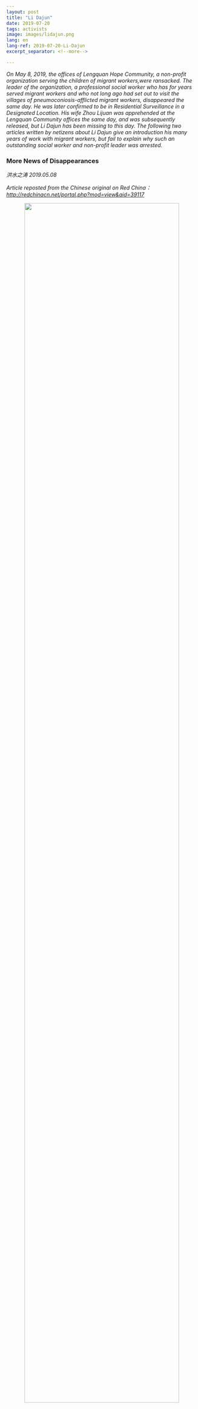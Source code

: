 ```yaml
---
layout: post
title: "Li Dajun"
date: 2019-07-20
tags: activists
image: images/lidajun.png
lang: en
lang-ref: 2019-07-20-Li-Dajun
excerpt_separator: <!--more-->

---
```


<em>On May 8, 2019, the offices of Lengquan Hope Community, a non-profit organization serving the children of migrant workers,were ransacked. The leader of the organization, a professional social worker who has for years served migrant workers and who not long ago had set out to visit the villages of pneumoconiosis-afflicted migrant workers, disappeared the same day. He was later confirmed to be in Residential Surveillance in a Designated Location. His wife Zhou Lijuan was apprehended at the Lengquan Community offices the same day, and was subsequently released, but Li Dajun has been missing to this day. The following two articles written by netizens about Li Dajun give an introduction his many years of work with migrant workers, but fail to explain why such an outstanding social worker and non-profit leader was arrested.</em>


<h3>More News of Disappearances</h3>

<em>洪水之涛  2019.05.08 </em>

<em>Article reposted from the Chinese original on Red China： <http://redchinacn.net/portal.php?mod=view&aid=39117></em>

<div style="text-align:center"><img src="/images/lidajun1.jpg" width="90%"/></div>

I see  in my Wechat friend circle someone else has disappeared. The author of this old article, Li Dajun.

<a href="https://m.sohu.com/n/437634643/">The Conditions of Low-level Construction Contractors: the Extreme Result as Murder or Suicide</a>

It is reported that the offices Li Dajun's Hope Community in Lengquan Village, Xibei Wang Town, Haidian District, Beijing were ransacked this morning. His wife Zhou Lijuan was taken away in front of the family's elders and their one year old daughter. Their computers, hard drives and other items were also confiscated. Other Hope Community staff were isolated for questioning, including on whether there were foreigners or Taiwanese and Hong Kong people who visited, where Hope Community's funding came from, and whether there was subversive discourse at Hope Community. Police warned Hope Community staff that they could be held guilty for knowing and not reporting.

Li Dajun was out of the office at the time and is still unreachable, so we cannot confirm whether he has also been arrested. The police did not leave any legal documents when taking away Li Dajun's wife Zhou Lijuan, so it is not clear whether she is merely being summoned for questioning or whether they are enacting criminal coercive measures. We also do not know which department is handling the case.

The full name of the Lengquan Hope Community (冷泉希望社区) is “Ten Percent Donation Scheme Lengquan Village Youth Hope Community” (十分关爱冷泉村青少年希望社区). It was founded on September 24, 2011, initiated by the China Youth Development Foundation, funded by the Hong Kong Ten Percent Donation Scheme Foundation and the Shih Wing Chin Foundation, supported by Peking University-Hong Kong Polytechnic University Social Work Research Center, and implemented by the Beijing Xingzairenjian Cultural Development Center as a non-profit project to serve the children of migrant workers. It is located in Lengquan Village, Xibei Wang Town, Haidian District, an area in Beijing well known for its concentrated migrant worker population. It was the first comprehensive community service center for the children of migrant workers founded as part of the China Youth Development Foundation's Hope Project.

<div style="text-align:center"><img src="/images/lidajun2.jpeg" width="90%"/></div>

As the primary person in charge of the Lengquan Hope Community, 38-year-old professional social worker Li Dajun has lived in this Beijing urban periphery village alongside migrant workers since 2011. Since graduating from university, he has always been committed to social welfare undertakings such as environmental protection, rural re-construction, and migrant worker rights protection. He has served variously as a project officer of the Lashihai project of the Yunnan Provincial Public Watershed Management Research and Promotion Center, a project coorindator of the Peking University-Hong Kong Polytechnic University Social Work Research Center, and the chief coordinator of the Beijing Xingzairenjian Cultural Development Center. He has long been been concerned with and involved in the education and organization of front-line workers. This work includes relief work with pneumoconiosis-afflicted migrant workers. Just a few days ago, he rode over twenty hours by hard-seat train, covering 1,700 kilometers from Beijing to Hunan Sangzhi, to deliver donations to sufffering pneumoconiosis-afflicted workers deep in the mountains.

In 2012, Li Dajun published the <em>Occupational Safety and Occupation Protection in the Construction Center Investigative Report</em> on occupational injury, which was later commented upon by the main leaders of the National Committee of the Chinese People's Political Consultative Conference and facilitated the implementation of the regulations on construction workers' occupational injury insurance. In 2015, he wrote the research report “A letter from a non-Beijing mother – how many 'proofs' does it take to my child enrolled”, which enabled tens of thousands of non-Beijing school-age children who have difficulty entering school to attend school, enabling them at least in primary school to avoid the bitterness of becoming of left-behind children and being separated from their working parents.

<div style="text-align:center"><img src="/images/lidajun3.jpeg" width="90%"/></div>

Zhou Lijuan is Li Dajun's like-minded partner. She has always worked with him in his public welfare work and is the mother of two young children.

<div style="text-align:center"><img src="/images/lidajun4.jpeg" width="90%"/></div>
<div style="text-align:center"><img src="/images/lidajun5.jpeg" width="90%"/></div>

I hope that Dajun and his wife are safe! I hope even more that these young volunteers who have always cared for the children of migrant workers can return home as soon as possible and care for their own one-year-old and six-year-old children.

<div style="text-align:center"><img src="/images/lidajun6.jpeg" width="90%"/></div>



<h3>Another Advocate of Public Welfare Disappeared: One Week Since Li Dajun Went Missing</h3>

<em>Shuang Xi</em>

I still remember the first time I saw Li Dajun. 

At the time I was still a young student. My friends and I went to a construction site to meet workers and distribute a newspaper called the <em>Da Gongdi</em> [the great construction site]. It was Li Dajun who took us there then. Through the introduction of a friend, I learned that Li Dajun has been engaged in research about workers as well as providing service them and that he was a well known activist in the non-profit world. The stack of <em>Da Gongdi</em> I was holding, was not only the product of many years of toil by Dajun and many other volunteers, it was, more importantly, welcome spiritual nourishment for workers. 

After we visited the workers, Dajun gave us a more in-depth introduction to <em>Da Gongdi</em>. In 2009, he and a group of comrades, with the help of enthusiasts coming from all walks of life, established a construction site reading room. But, the reading room was short on reading materials that suited construction workers. Because Dajun and his friends wanted to focus on real needs springing up from workers’ working and living conditions, they started publishing and distributing the <em>Da Gongdi</em> newspaper. Although <em>Da Gongdi</em> was only four pages long, it contained news about society, commentary on current events, information about labor law, and a column where workers could express their own thoughts, among other things. It truly was “small but complete in every way.” At its peak, more than 15,000 printed copies were not enought meet the demand of the readership.  

Telling us all this, Dajun suddenly stopped. “Actually,” he laughed, “there’s another very important reason why <em>Da Gongdi</em> is so popular among workers.” 

We were all hanging on his words: “What reason? Tell us!”

Seeing how anxious we were to know, Dajun’s grin grew even larger: “Some workers told me that the paper <em>Da Gongdi</em> uses for printing is of much better quality then other newspapers. Because of its combination of brittleness and firmness, it’s perfect when used as toilet paper! Hahaha!”

Upon hearing Dajun’s weird reply and his mischievous laughter (I only later found out he was always like this), I also couldn’t help bursting out laughing. This seemingly serious, unusually down-to-earth activist actually a sense of humor. How could he not make a strong impression on people?

<div style="text-align:center"><img src="/images/lidajun7.jpeg" width="90%"/></div>
<div style="text-align:center">Workers reading the <em>Da Gongdi</em> newspaper</div>


<strong>From Rural Yunnan to Construction Sites</strong>

Dajun isn’t someone who studied to work with migrant workers in university, but various experiences in his early life planted that seed in him. Perhaps this is that mythical work of ‘fate’ people talk about.  

In 2000, when Dajun was still an undergraduate in the Department of Social Work at Yunnan University. He came across an article about women workers in the University library. He learned about the Shenzhen Zhili fire in 1993, and how that fire had claimed the lives of 87 women workers, while another 51 were left with a lifelong disability. The women were all young, their average age less than 18 years old.

Perhaps this article led him to recall his own life in the year of 1993. He was only 12 at that point. His older sister was 18 years old, the same age as the young women working in the Zhili factory when the fire happened. That winter, his father who was a construction worker, had not been paid his wages. Dajun said that Spring Festival that year was the worst he had ever experienced. Also in that year, his sister began to develop respiratory diseases from working in a textile factory, which have continued to this day. The family once thought that this was a common chronic disease. It wasn’t until 2009, when Dajun met Hunanese pneumoconiosis workers in Shenzhen, that things suddenly clicked, and wondered whether his sister also suffered from an occupational disease. "There is such an intersection between the fate of different people," Dajun wrote in his blog. 

Students who graduate from the social work department rarely engage in social work, and even fewer choose to serve in rural areas. However, after graduating, Dajun chose to take up social work in rural Yunnan, and he stayed there for three years. Later, he also spent three months on a construction site in Kunming, moving bricks every day. He has suffered two work-related injuries and met Yi [ethnic minority] youngsters sent to work [on construction sites] by their families to make them kick their drug habits. After work every day, he and his fellow workers would eat barbecue, drink beer, and chat. He said that when he was working on the construction site, he had no special feelings. But every time he would see how difficult life was for migrant workers and workers from the rural areas, he felt that he really wanted to be able to help them.
 
In 2007, he was still looking for direction. One of his teachers recommended he join the Beijing University Social Work Research Center, to participate in research on construction workers and to understand the employment system of the construction industry.

In order to better understand the living conditions of the workers, Dajun began going for in-depth visits with workers outside of the formal investigation, and witnessed the hardships of the workers' lives: plain unpeeled boiled potatoes made up their lunch, while the workers' dormitories were in bad condition with no hot water. In the still cold spring, workers only had access to cold water to eat, drink and wash with. The dormitory only had low-voltage electricity that was insufficient to heat water. "The workers worked but didn’t get paid. Bosses gave the workers homemade food vouchers instead of a salary . To buy food the workers would take these food vouchers to the canteen run by the boss’ wife,  and to buy cigarettes or alcohol they would go to a convenience store also run by the boss’ wife. The price of these goods was often double the price on the market."

During that period, one of the workers named Lao Pan died in the dormitory. This deeply hurt Dajun. Lao Pan’s co-workers later told Dajun the story of what had happened: on the day of the incident, the 57-year-old migrant worker Lao Pan was assigned to a large rock and had to use hammers to smash the rock up. He was told he must be finished in one day, otherwise he would not be paid for that day. “By the afternoon, he said that his heart was hurting a lot, but he insisted on finishing the day's work. When he came back he was so uncomfortable he didn’t eat and went straight to lie down in bed. Since he had no money to see a doctor, he thought it might get better if he just slept.” Before the incident, Lao Pan had already been working on this high-end real estate site for 35 days in a row, more than 11 intensive hours per day.

<div style="text-align:center"><img src="/images/lidajun9.jpeg" width="90%"/></div>
<div style="text-align:center">Workers in their dorms</div>

“Could Lao Pan, who was in critical condition, use food vouchers to go to a hospital outside the construction site to see a doctor? When he went out to work, he took 200 yuan from home and spent more than 100 yuan on train tickets. When he died, all he had left was one yuan and five mao.” When interviewed by China Youth Daily in 2016, Dajun was filled with anger upon recalling the story of Lao Pan.

Later, Dajun tracked and investigated more than 100 cases of migrant construction workers’ wages arrears and work injury claims. He would stay at construction sites overnight, sleep in the open air, and visit the hometowns of the migrant workers to complete this work. He once stayed up all night on watch with workers in order to catch their boss. He has also had plenty of experience of being kicked back and forth by various agencies and departments, and has also experienced construction sites hiring thugs to take revenge against him. Dajun describes himself as a listener and a companion, and I think that since then he has never had any doubts about what he needs to do. As a result, this is the eleventh year of his time as a "listener" and a "companion."


<strong>Flowers of hope planted in Lengquan</strong>

When workers recall the first time they saw Dajun, with his glasses and clean clothes making him “look like someone sent by the boss”, they did not trust him. Later, when Dajun and student volunteers sent clothes, food and money to workers suffering from occupational injury and helped them out during legal proceedings, workers noticed and remembered: “I think Dajun and those folks with him are genuinely concerned, they treat us like brothers, they don’t come here to take advantage of us and that’s why we trust them.”

<div style="text-align:center"><img src="/images/lidajun10.jpeg" width="90%"/></div>
<div style="text-align:center">Dajun visiting workers on a construction site</div>

In 2009, Dajun and his comrades set up and registered the Beijing Xingzai Renjian Cultural Development Center, which primarily serves those migrant workers whose “labour rights are most difficult to ensure, whose living conditions are most arduous and whose cultural life is most lacking, namely construction workers.” Dajun quickly settled in Lengquan vilage, an area outside Beijing’s fifth ring with a large migrant population. Together with others he jointly rented a small yard consisting of five rooms, counting the toilet. At the time, Dajun lived in a windowless ten square meter room just big enough to fit a bed and a coal briquette stove for heating during the winter. His rent was 200 yuan. Some in the non-profit would say to him: It must be hard to live and eat like to the people you help. But Li Dajun would say: “No! After dinner you drop in on people, chat. I think it’s great!” He always believed that as a social worker he should spend time with workers in order to stay grounded and stay sensitive to society.

Through hard work, Dajun and the group of student volunteers providing service for construction workers slowly started growing bigger. In 2016, Dajun introduced the services the organization was providing at a sharing meeting open to the public: rebuilding workers' recognition of the value of their labor and dignity through visiting construction sites and recording workers’ stories, breaking the isolation of workers by expanding their social network through organzsing construction site reading and interest groups, educating workers through newspapers and construction site reading rooms, spreading information about  labor law and policies, promoting awareness and developing capacities through case counseling, establishing workers mutual help networks through practical training, promoting the establishment of construction workers’ trade unions and cultivating the collective strength of workers, and linking resources to form joint forces for policy advocacy and outreach.

<div style="text-align:center"><img src="/images/lidajun11.jpeg" width="90%"/></div>
<div style="text-align:center">Workers at choir practice</div>

During his years of research on and providing service to construction workers, Dajun gradually realized that without changing the capital dominated production methods and surpassing their profit driven logic, there is no way to effectively solve the basic labor security problems of workers. Therefore, in 2011, Dajun and other volunteers tried to organize a communist construction group at the construction site: there was no contractor, everyone would take up projects together, and everyone participated in the distribution of profits. Later, they also tried to organize a furnishing cooperative. These projects were successful on a small scale. Although resources have limited these projects’ growth, these repeated attempts by Dajun and friends are extremely valuable in today's China.

In addition to practice, Dajun has also made important contributions in thinking and writing. As an advocate of public welfare who has long been deeply involved in helping construction workers, he was often interviewed by mainstream media on construction workers' issues and often commented on various issues of labor relations in the construction industry. In addition, he also kept a blog on Caixin.com, where he always maintained the bottom-up perspective of workers. He talked about not only labor contracts, work-related injuries and occupational diseases of construction workers, but also reflected on the excessive marketization of China's current development and the single minded focus on profits. After reading his blog, I started admiring him even more: in all the indifference of our money obsessed era, he, without a second thought, fully dedicated more than ten years of his life to thought and action to make this society better.


<strong>Good to workers and “stern” with himself</strong>

Anyone who knows Dajun can tell you that he always cared about workers. The most prominent example of this is his 10 year effort to help the Hunan's pneumoconiosis workers. In July 2009, Hunenese pneumatic drill workers suffering from pneumoconiosis went to Shenzhen to claim their rights. By chance, Dajun was able to contact these workers in his personal capacity. At that time, he and several representatives of pneumoconiosis affected workers right’s defence effort met for the first time in a private room on the third floor of a hot pot restaurant. He would explain that [when he chose the place where to eat] he was sure that he thought things over very thoroughly: Hunanese people like spicy food and this is what they were going to have. It turned out, however, that as Dajun was waiting for them he could hear footsteps coming from the stairway that were becoming slower and heavier as they got closer, it sounded as if the people climbing the stairs were carrying heavy loads. As soon as he opened the door a group of people, inpatient to get in, rushed through the door drenched in sweat and quickly sat down gasping for air. "There was no need for any explanation. Their hungry breathing was enough to tell me that their lungs were no longer functioning properly. After climbing just three floors, their breathing could only be described as 'desperate'. This was the first time I saw silicosis affected workers. I knew immediately that there was no way I could follow their actions as a mere observer."

Later, Dajun quickly mobilized university student volunteers and their teachers to do research, accompany the workers to sit-ins, write letters to the mayor, contact the media and cultural celebrities, do everything they could think of and focus all the strength they could gather to deal with this issue. During the May 1st holiday this year, Dajun bought a hard seat train ticket and took a 20 hour train ride to Hunan ‘s pneumoconiosis villages to visit the seriously ill workers and give them donations from supporters, gather data on orphaned children of pneumoconiosis victims which he planned to take back to Beijing to continue updating supporters and raise more money for the orphans of pneumoconiosis victims… But now, all this has been interrupted!

Dajun’s life was extremely frugal, he was almost "stern" with himself. In Lengquan, he and his family lived in very rudimentary conditions. For many years, they relied on burning coal for heating. The electric water heaters were only installed in the past two years. Dajun mostly ate the cheapest food bought from street stalls, and no matter if he ate at home or outside he never wasted one bite. When he went on a trip, he would only buy [the cheapest] hard seat train tickets in order to save money. I often told him, you are too hard on yourself! But Dajun did not agree, and told me that his living conditions were already very good. Workers from Lengquan village can’t afford to drink milk even once a week, and they have no heating equipment at home, he would say.

This outstanding advocate of public welfare who lived as he preached was taken away on May 8th, by the Beijing police. His residence and office in Lengquan were searched. The police officers who conducted the search reportedly also interrogated other staff members to establish whether there were any foreigners, Taiwanese or Hong Kong people who visited, where the community’s funding came from, and whether there was any subversive discourse. Now, Dajun has been missing for more than a week with no news of him. Lengquan Hope Community’s operations have always been transparent and open. If these problems existed at Hope Community, why would they choose Hope Community as the China Youth Development Foundation model project? We have all witnessed Dajun’s ten years of words and deeds, which part of that was "subverting the state"?

The bad news about Dajun came out of the blue. I still baffles me. I can only use the bit of reason I have left to tell everyone what kind of a person Dajun is and what he strives for. If you are like me, and believe that Dajun is not guilty, and hope that he will be able to go back to serving workers as soon as possible, please forward this story and let more people know the truth!




